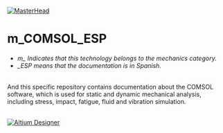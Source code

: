 [![MasterHead](http://dicer0.com/wp-content/uploads/2023/09/COMSOL-di_cer0-Banner.png)](https://dicer0.com/#skills)
# m_COMSOL_ESP
<h6 align="justify">
  <ul>
    <li>m_ Indicates that this technology belongs to the mechanics category.</li>
    <li>_ESP means that the documentation is in Spanish.</li>
  </ul>
</h6>
And this specific repository contains documentation about the COMSOL software, which is used for static and dynamic mechanical analysis, including stress, impact, fatigue, fluid and vibration simulation. 
&nbsp;
<br/>
&nbsp;

[![Altium Designer](http://dicer0.com/wp-content/uploads/2023/09/m_COMSOL.gif)](https://dicer0.com/#skills)
